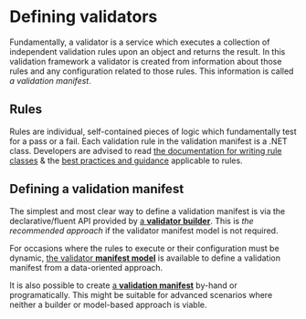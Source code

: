 # Defining validators

Fundamentally, a validator is a service which executes a collection of independent validation rules upon an object and returns the result.
In this validation framework a validator is created from information about those rules and any configuration related to those rules. This information is called _a validation manifest_.

## Rules

Rules are individual, self-contained pieces of logic which fundamentally test for a pass or a fail.
Each validation rule in the validation manifest is a .NET class.
Developers are advised to read [the documentation for writing rule classes] & the [best practices and guidance] applicable to rules.

[the documentation for writing rule classes]:WritingValidationRules/index.md
[best practices and guidance]:../BestPractice/index.md#writing-validation-rule-classes
[`IRule<in TValidated>`]:xref:CSF.Validation.Rules.IRule`1
[`IRule<in TValue, in TParent>`]:xref:CSF.Validation.Rules.IRule`2

## Defining a validation manifest

The simplest and most clear way to define a validation manifest is via the declarative/fluent API provided by [a **validator builder**]. This is _the recommended approach_ if the validator manifest model is not required.

For occasions where the rules to execute or their configuration must be dynamic, [the validator **manifest model**] is available to define a validation manifest from a data-oriented approach.

It is also possible to create [a **validation manifest**] by-hand or programatically.  This might be suitable for advanced scenarios where neither a builder or model-based approach is viable.

[a **validator builder**]:WritingValidatorBuilders/index.md
[the validator **manifest model**]:UsingTheManifestModel/index.md
[a **validation manifest**]:TheValidationManifest/index.md